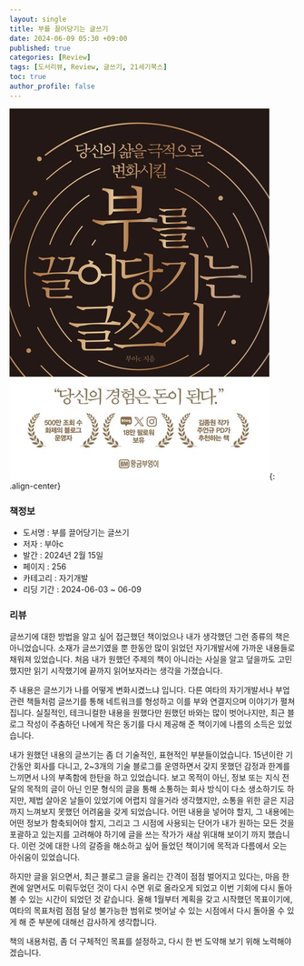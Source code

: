 ```yaml
---
layout: single
title: 부를 끌어당기는 글쓰기
date: 2024-06-09 05:30 +09:00
published: true
categories: [Review]
tags: [도서리뷰, Review, 글쓰기, 21세기북스]
toc: true
author_profile: false
---
```


![review_start_youtube](/assets/images/2024-06-09-review-writing-to-attract-wealth.png){: .align-center}

### 책정보
- 도서명 : 부를 끌어당기는 글쓰기
- 저자 : 부아c
- 발간 : 2024년 2월 15일
- 페이지 : 256
- 카테고리 : 자기개발
- 리딩 기간 : 2024-06-03 ~ 06-09

### 리뷰

글쓰기에 대한 방법을 알고 싶어 접근했던 책이었으나 내가 생각했던 그런 종류의 책은 아니었습니다. 
소재가 글쓰기였을 뿐 한동안 많이 읽었던 자기개발서에 가까운 내용들로 채워져 있었습니다. 
처음 내가 원했던 주제의 책이 아니라는 사실을 알고 덮을까도 고민했지만 읽기 시작했기에 끝까지 읽어보자라는 생각을 가졌습니다. 

주 내용은 글쓰기가 나를 어떻게 변화시켰느냐 입니다. 다른 여타의 자기개발서나 부업 관련 책들처럼 글쓰기를 통해 네트워크를 형성하고
이를 부와 연결지으며 이야기가 펼쳐집니다. 실질적인, 테크니컬한 내용을 원했다만 원했던 바와는 많이 벗어나지만, 
최근 블로그 작성이 주춤하던 나에게 작은 동기를 다시 제공해 준 책이기에 나름의 소득은 있었습니다. 

내가 원했던 내용의 글쓰기는 좀 더 기술적인, 표현적인 부분들이었습니다. 
15년이란 기간동안 회사를 다니고, 2~3개의 기술 블로그를 운영하면서 갖지 못했던 감정과 한계를 느끼면서 나의 부족함에 한탄을 하고 있었습니다. 
보고 목적이 아닌, 정보 또는 지식 전달의 목적의 글이 아닌 인문 형식의 글을 통해 소통하는 회사 방식이 다소 생소하기도 하지만, 
제법 살아온 날들이 있었기에 어렵지 않을거라 생각했지만, 소통을 위한 글은 지금까지 느껴보지 못했던 어려움을 갖게 되었습니다. 
어떤 내용을 넣어야 할지, 그 내용에는 어떤 정보가 함축되어야 할지, 그리고 그 시점에 사용되는 단어가 내가 원하는 모든 것을 포괄하고 있는지를
고려해야 하기에 글을 쓰는 작가가 새삼 위대해 보이기 까지 했습니다. 
이런 것에 대한 나의 갈증을 해소하고 싶어 들었던 책이기에 목적과 다름에서 오는 아쉬움이 있었습니다. 

하지만 글을 읽으면서, 최근 블로그 글을 올리는 간격이 점점 벌어지고 있다는, 마음 한 켠에 알면서도 미뤄두었던 것이 다시 수면 위로 올라오게 되었고 이번 기회에 다시 돌아볼 수 있는 시간이 되었던 것 같습니다. 
올해 1월부터 계획을 갖고 시작했던 목표이기에, 여타의 목표처럼 점점 달성 불가능한 범위로 벗어날 수 있는 시점에서 다시 돌아올 수 있게 해 준 부분에 대해선 감사하게 생각합니다. 

책의 내용처럼, 좀 더 구체적인 목표를 설정하고, 다시 한 번 도약해 보기 위해 노력해야겠습니다. 
